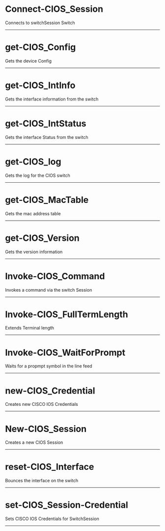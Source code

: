 ﻿# Connect-CIOS_Session 

Connects to switchSession Switch 
 
 
 
--- 
# get-CIOS_Config 

Gets the device Config 
 
 
 
--- 
# get-CIOS_IntInfo 

Gets the interface information from the switch 
 
 
 
--- 
# get-CIOS_IntStatus 

Gets the interface Status from the switch 
 
 
 
--- 
# get-CIOS_log 

Gets the log for the CIOS switch 
 
 
 
--- 
# get-CIOS_MacTable 

Gets the mac address table 
 
 
 
--- 
# get-CIOS_Version 

Gets the version information 
 
 
 
--- 
# Invoke-CIOS_Command 

Invokes a command via the switch Session 
 
 
 
--- 
# Invoke-CIOS_FullTermLength 

Extends Terminal length 
 
 
 
--- 
# Invoke-CIOS_WaitForPrompt 

Waits for a propmpt symbol in the line feed 
 
 
 
--- 
# new-CIOS_Credential 
Creates new CISCO IOS Credentials 
 
 
 
 
--- 
# New-CIOS_Session 
Creates a new CIOS Session 
 
 
 
 
--- 
# reset-CIOS_Interface 

Bounces the interface on the switch 
 
 
 
--- 
# set-CIOS_Session-Credential 

Sets CISCO IOS Credentials for SwitchSession 
 
 
 
--- 

